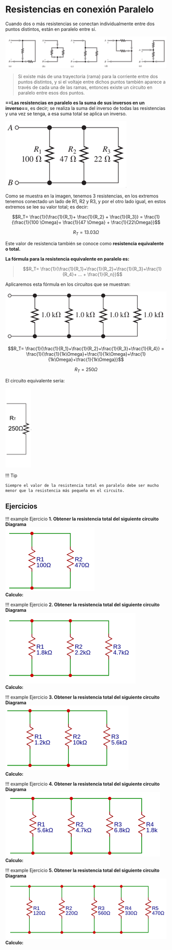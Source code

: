# Resistencias en conexión Paralelo

Cuando dos o más resistencias se conectan individualmente entre dos puntos distintos, están en paralelo entre sí.

![conexion paralelo](../img/png/Antologia.pdf-178.opt.png)

> Si existe más de una trayectoria (rama) para la corriente entre dos puntos distintos, y si el voltaje entre dichos puntos también aparece a través de cada una de las ramas, entonces existe un circuito en paralelo entre esos dos puntos.

**==Las resistencias en paralelo es la suma de sus inversos en un inverso==**, es decir; se realiza la suma del inverso de todas las resistencias y una vez se tenga, a esa suma total se aplica un inverso.

![paralelo](../img/png/Antologia.pdf-184.opt.png)

Como se muestra en la imagen, tenemos 3 resistencias, en los extremos tenemos conectado un lado de R1, R2 y R3, y por el otro lado igual, en estos extremos se lee su valor total; es decir:

$$R_T= \frac{1}{\frac{1}{R_1}+ \frac{1}{R_2} + \frac{1}{R_3}} = \frac{1}{\frac{1}{100 \Omega}+ \frac{1}{47 \Omega} + \frac{1}{22\Omega}}$$

$$R_T=13.03 \Omega$$

Este valor de resistencia también se conoce como **resistencia equivalente o total.**

**La fórmula para la resistencia equivalente en paralelo es:**

> $$R_T= \frac{1}{\frac{1}{R_1}+\frac{1}{R_2}+\frac{1}{R_3}+\frac{1}{R_4}+ ... + \frac{1}{R_n}}$$

Aplicaremos esta fórmula en los circuitos que se muestran:

![paralelo](../img/png/Antologia.pdf-194.opt.png)

$$R_T= \frac{1}{\frac{1}{R_1}+\frac{1}{R_2}+\frac{1}{R_3}+\frac{1}{R_4}} = \frac{1}{\frac{1}{1k\Omega}+\frac{1}{1k\Omega}+\frac{1}{1k\Omega}+\frac{1}{1k\Omega}}$$

$$R_T = 250 \Omega$$

El circuito equivalente seria:

![equivalente](../img/png/Antologia.pdf-202.opt.png)

!!! Tip
    
    Siempre el valor de la resistencia total en paralelo debe ser mucho menor que la resistencia más pequeña en el circuito.


## Ejercicios

!!! example Ejercicio
    **1. Obtener la resistencia total del siguiente circuito** <br>
    **Diagrama** <br>
    ![diagrama](../img/png/Antologia.pdf-207.opt.png) <br>
    **Calculo:** <br>

!!! example Ejercicio
    **2. Obtener la resistencia total del siguiente circuito** <br>
    **Diagrama** <br>
    ![diagrama](../img/png/Antologia.pdf-211.opt.png) <br>
    **Calculo:** <br>

!!! example Ejercicio
    **3. Obtener la resistencia total del siguiente circuito** <br>
    **Diagrama** <br>
    ![diagrama](../img/png/Antologia.pdf-212.opt.png) <br>
    **Calculo:** <br>

!!! example Ejercicio
    **4. Obtener la resistencia total del siguiente circuito** <br>
    **Diagrama** <br>
    ![diagrama](../img/png/Antologia.pdf-213.opt.png) <br>
    **Calculo:** <br>

!!! example Ejercicio
    **5. Obtener la resistencia total del siguiente circuito** <br>
    **Diagrama** <br>
    ![diagrama](../img/png/Antologia.pdf-214.opt.png) <br>
    **Calculo:** <br>